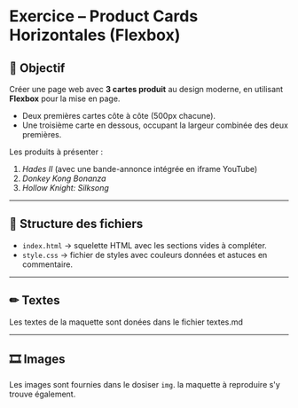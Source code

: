 # Exercice – Product Cards Horizontales (Flexbox)

## 🎯 Objectif
Créer une page web avec **3 cartes produit** au design moderne, en utilisant **Flexbox** pour la mise en page.  
- Deux premières cartes côte à côte (500px chacune).  
- Une troisième carte en dessous, occupant la largeur combinée des deux premières.  

Les produits à présenter :
1. *Hades II* (avec une bande-annonce intégrée en iframe YouTube)
2. *Donkey Kong Bonanza*
3. *Hollow Knight: Silksong*  
 

---

## 📂 Structure des fichiers
- `index.html` → squelette HTML avec les sections vides à compléter.  
- `style.css` → fichier de styles avec couleurs données et astuces en commentaire.  

---

## ✏ Textes

Les textes de la maquette sont donées dans le fichier textes.md

---

## 🎞️ Images

Les images sont fournies dans le dosiser `img`. 
la maquette à reproduire s'y trouve également.
